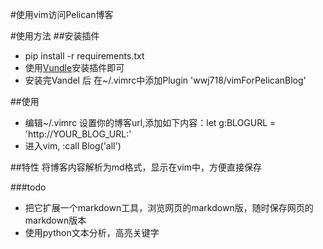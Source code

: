 #使用vim访问Pelican博客

#使用方法
##安装插件
*  pip install -r requirements.txt
*  使用[Vundle](https://github.com/gmarik/Vundle.vim)安装插件即可
  *  安装完Vandel 后 在~/.vimrc中添加Plugin 'wwj718/vimForPelicanBlog'

##使用
*  编辑~/.vimrc 设置你的博客url,添加如下内容：let g:BLOGURL = 'http://YOUR_BLOG_URL:'
*  进入vim, :call Blog('all')

##特性
将博客内容解析为md格式，显示在vim中，方便直接保存

###todo
*  把它扩展一个markdown工具，浏览网页的markdown版，随时保存网页的markdown版本
*  使用python文本分析，高亮关键字
